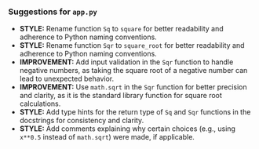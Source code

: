 ### Suggestions for `app.py`

- **STYLE:** Rename function `Sq` to `square` for better readability and adherence to Python naming conventions.
- **STYLE:** Rename function `Sqr` to `square_root` for better readability and adherence to Python naming conventions.
- **IMPROVEMENT:** Add input validation in the `Sqr` function to handle negative numbers, as taking the square root of a negative number can lead to unexpected behavior.
- **IMPROVEMENT:** Use `math.sqrt` in the `Sqr` function for better precision and clarity, as it is the standard library function for square root calculations.
- **STYLE:** Add type hints for the return type of `Sq` and `Sqr` functions in the docstrings for consistency and clarity.
- **STYLE:** Add comments explaining why certain choices (e.g., using `x**0.5` instead of `math.sqrt`) were made, if applicable.

